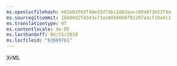 ```yaml
---
ms.openlocfilehash: e82e03f03f40ed3d7dbc1d83aacc80a9f3e5379a
ms.sourcegitcommit: 1bb00d2f4343e73ae8d58668f02297a3cf10a4c1
ms.translationtype: HT
ms.contentlocale: de-DE
ms.lasthandoff: 06/15/2019
ms.locfileid: "63869761"
---
```

XrML